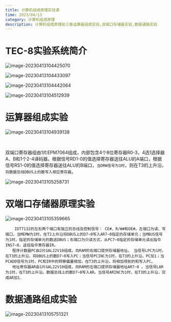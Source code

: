 ```yaml
---
title: 计算机组成原理实验课
time: 2023/04/13
category: 计算机组成原理
description: 计算机组成原理前三章运算器组成实验,双端口存储器实验,数据通路实验
---
```


# TEC-8实验系统简介

![image-20230413104425070](https://cdn.jsdelivr.net/gh/gdlearncoding/blogImage@main/202304131044261.png)

![image-20230413104433097](https://cdn.jsdelivr.net/gh/gdlearncoding/blogImage@main/202304131044242.png)

![image-20230413104442064](https://cdn.jsdelivr.net/gh/gdlearncoding/blogImage@main/202304131044102.png)

![image-20230413104512939](C:/Users/Echo/AppData/Roaming/Typora/typora-user-images/image-20230413104512939.png)

# 运算器组成实验

![image-20230413104939138](C:/Users/Echo/AppData/Roaming/Typora/typora-user-images/image-20230413104939138.png)

​	

双端口寄存器组由1片EPM7064组成，内部包含4个8位寄存器R0-3，4选1选择器A、B和1个2-4译码器。根据信号RD1-0的值选择寄存器送往ALU的A端口，根据信号RS1-0的值选择寄存器送往ALU的B端口，`当DRW信号为1时`，则在T3的上升沿，`将数据总线DBUS上的数写入相应寄存器`。

![image-20230413105258731](C:/Users/Echo/AppData/Roaming/Typora/typora-user-images/image-20230413105258731.png)

# 双端口存储器原理实验

![image-20230413105359665](C:/Users/Echo/AppData/Roaming/Typora/typora-user-images/image-20230413105359665.png)

```
	IDT7132的左右两个端口有独立的总线及控制信号： CE#、R/W#和OE#。左端口为读、写端口，当MEMW为1时，在T2上升沿将DBUS上的D7~0写入AR7~0指定的存储单元；当MBUS信号为1时，指定的存储单元的数送DBUS；右端口为只读方式，从PC7~0指定的存储单元读出指令INS7~0，送往指令寄存器IR。
   程序计数器PC由2片GAL22V10组成。向RAM的右端口提供存储器地址。 当信号LPC为1时，在T3的上升沿，将DBUS上的数D7~0写入PC；当信号PCINC为1时，在T3的上升沿，PC加1；当PCADD信号为1时，PC和IR中的转移偏量相加，在T3的上升沿，将相加得到的和写入PC。
   地址寄存器AR由1片GAL22V10组成，向RAM的左端口提供存储器地址AR7~0 。当信号LAR为1时，在T3的上升沿，数据总线上的数D7~0写入AR。当信号ARINC为1时，在T3的上升沿，完成AR加1.
```



#  数据通路组成实验

![image-20230413105751321](C:/Users/Echo/AppData/Roaming/Typora/typora-user-images/image-20230413105751321.png)